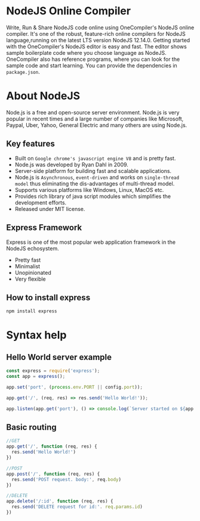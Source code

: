# NodeJS Online Compiler

Write, Run & Share NodeJS code online using OneCompiler's NodeJS online compiler. It's one of the robust, feature-rich online compilers for NodeJS language,running on the latest LTS version NodeJS 12.14.0. Getting started with the OneCompiler's NodeJS editor is easy and fast. The editor shows sample boilerplate code where you choose language as NodeJS. OneCompiler also has reference programs, where you can look for the sample code and start learning. You can provide the dependencies in `package.json`.

# About NodeJS

Node.js is a free and open-source server environment. Node.js is very popular in recent times and a large number of companies like Microsoft, Paypal, Uber, Yahoo, General Electric and many others are using Node.js.

## Key features

* Built on `Google chrome's javascript engine V8` and is pretty fast.
* Node.js was developed by Ryan Dahl in 2009.
* Server-side platform for building fast and scalable applications.
* Node.js is `Asynchronous`, `event-driven` and works on `single-thread model` thus eliminating the dis-advantages of multi-thread model.
* Supports various platforms like Windows, Linux, MacOS etc.
* Provides rich library of java script modules which simplifies the development efforts.
* Released under MIT license.

## Express Framework

Express is one of the most popular web application framework in the NodeJS echosystem.

* Pretty fast
* Minimalist
* Unopinionated
* Very flexible

## How to install express

```sh
npm install express
```

# Syntax help

## Hello World server example

```javascript
const express = require('express');
const app = express();

app.set('port', (process.env.PORT || config.port));

app.get('/', (req, res) => res.send('Hello World!'));

app.listen(app.get('port'), () => console.log(`Server started on ${app.get('port')} port`))
```

## Basic routing

```javascript
//GET
app.get('/', function (req, res) {
  res.send('Hello World!')
})

//POST 
app.post('/', function (req, res) {
  res.send('POST request. body:', req.body)
})

//DELETE
app.delete('/:id', function (req, res) {
  res.send('DELETE request for id:'. req.params.id)
})
```
